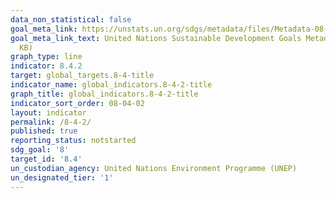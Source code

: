 ```yaml
---
data_non_statistical: false
goal_meta_link: https://unstats.un.org/sdgs/metadata/files/Metadata-08-04-02.pdf
goal_meta_link_text: United Nations Sustainable Development Goals Metadata (PDF 58.7
  KB)
graph_type: line
indicator: 8.4.2
target: global_targets.8-4-title
indicator_name: global_indicators.8-4-2-title
graph_title: global_indicators.8-4-2-title
indicator_sort_order: 08-04-02
layout: indicator
permalink: /8-4-2/
published: true
reporting_status: notstarted
sdg_goal: '8'
target_id: '8.4'
un_custodian_agency: United Nations Environment Programme (UNEP)
un_designated_tier: '1'
---
```

